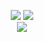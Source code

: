 <p align="center">
  <img src="https://github-readme-stats.vercel.app/api/top-langs/?username=ignasKavaliauskas&hide=java&line_height=33" />
  <img  src="https://github-readme-stats.vercel.app/api?username=ignasKavaliauskas&show_icons=true&line_height=33" />
   <br>
  <img  src="https://komarev.com/ghpvc/?username=ignasKavaliauskas&style=flat-square" />
</p>
